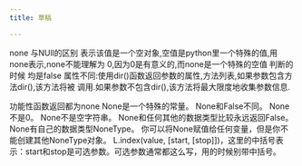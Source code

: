 ```yaml
---
title: 草稿

---
```




none 与NUll的区别
表示该值是一个空对象,空值是python里一个特殊的值,用none表示,none不能理解为
0,因为0是有意义的,而none是一个特殊的空值
判断的时候 均是false
属性不同:使用dir()函数返回参数的属性,方法列表,如果参数包含方法dir(),该方法将被
调用.如果参数不包含dir(),该方法将最大限度地收集参数信息.

功能性函数返回都为none
None是一个特殊的常量。
None和False不同。
None不是0。
None不是空字符串。
None和任何其他的数据类型比较永远返回False。
None有自己的数据类型NoneType。
你可以将None赋值给任何变量，但是你不能创建其他NoneType对象。
L.index(value, [start, [stop]])，这里的中括号表示：start和stop是可选参数。可选参数通常都这么写，用的时候别带中括号。


